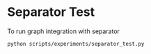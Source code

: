 # Separator Test

To run graph integration with separator

```sh
python scripts/experiments/separator_test.py 
```
